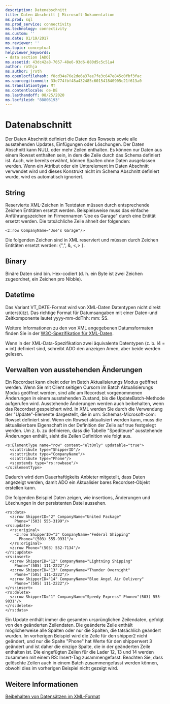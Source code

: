 ```yaml
---
description: Datenabschnitt
title: Daten Abschnitt | Microsoft-Dokumentation
ms.prod: sql
ms.prod_service: connectivity
ms.technology: connectivity
ms.custom: ''
ms.date: 01/19/2017
ms.reviewer: ''
ms.topic: conceptual
helpviewer_keywords:
- data section [ADO]
ms.assetid: 43dc42a8-7057-48e6-93d6-880d5c5c51a4
author: rothja
ms.author: jroth
ms.openlocfilehash: f8cd34a76e2de6a37ee7fe3c647e845c0fbf3fac
ms.sourcegitcommit: 33e774fbf48a432485c601541840905c21f613a0
ms.translationtype: MT
ms.contentlocale: de-DE
ms.lasthandoff: 08/25/2020
ms.locfileid: "88806193"
---
```

# <a name="data-section"></a>Datenabschnitt
Der Daten Abschnitt definiert die Daten des Rowsets sowie alle ausstehenden Updates, Einfügungen oder Löschungen. Der Daten Abschnitt kann NULL oder mehr Zeilen enthalten. Es können nur Daten aus einem Rowset enthalten sein, in dem die Zeile durch das Schema definiert ist. Auch, wie bereits erwähnt, können Spalten ohne Daten ausgelassen werden. Wenn ein Attribut oder ein Unterelement im Daten Abschnitt verwendet wird und dieses Konstrukt nicht im Schema Abschnitt definiert wurde, wird es automatisch ignoriert.  
  
## <a name="string"></a>String  
 Reservierte XML-Zeichen in Textdaten müssen durch entsprechende Zeichen Entitäten ersetzt werden. Beispielsweise muss das einfache Anführungszeichen im Firmennamen "Joe es Garage" durch eine Entität ersetzt werden. Die tatsächliche Zeile ähnelt der folgenden:  
  
```  
<z:row CompanyName="Joe's Garage"/>  
```  
  
 Die folgenden Zeichen sind in XML reserviert und müssen durch Zeichen Entitäten ersetzt werden: {",", &, \<,> }.  
  
## <a name="binary"></a>Binary  
 Binäre Daten sind bin. Hex-codiert (d. h. ein Byte ist zwei Zeichen zugeordnet, ein Zeichen pro Nibble).  
  
## <a name="datetime"></a>Datetime  
 Das Variant VT_DATE-Format wird von XML-Daten Datentypen nicht direkt unterstützt. Das richtige Format für Datumsangaben mit einer Daten-und Zeitkomponente lautet yyyy-mm-ddThh: mm: SS.  
  
 Weitere Informationen zu den von XML angegebenen Datumsformaten finden Sie in der [W3C-Spezifikation für XML-Daten](https://go.microsoft.com/fwlink/?LinkId=5692).  
  
 Wenn in der XML-Data-Spezifikation zwei äquivalente Datentypen (z. b. I4 = = int) definiert sind, schreibt ADO den anzeigen Amen, aber beide werden gelesen.  
  
## <a name="managing-pending-changes"></a>Verwalten von ausstehenden Änderungen  
 Ein Recordset kann direkt oder im Batch Aktualisierungs Modus geöffnet werden. Wenn Sie mit Client seitigen Cursorn im Batch Aktualisierungs Modus geöffnet werden, sind alle am Recordset vorgenommenen Änderungen in einem ausstehenden Zustand, bis die UpdateBatch-Methode aufgerufen wird. Ausstehende Änderungen werden auch beibehalten, wenn das Recordset gespeichert wird. In XML werden Sie durch die Verwendung der "Update"-Elemente dargestellt, die in urn: Schemas-Microsoft-com: Rowset definiert sind. Wenn ein Rowset aktualisiert werden kann, muss die aktualisierbare Eigenschaft in der Definition der Zeile auf true festgelegt werden. Um z. b. zu definieren, dass die Tabelle "Spediteure" ausstehende Änderungen enthält, sieht die Zeilen Definition wie folgt aus.  
  
```  
<s:ElementType name="row" content="eltOnly" updatable="true">  
  <s:attribute type="ShipperID"/>  
  <s:attribute type="CompanyName"/>  
  <s:attribute type="Phone"/>  
  <s:extends type="rs:rowbase"/>  
</s:ElementType>  
```  
  
 Dadurch wird dem Dauerhaftigkeits Anbieter mitgeteilt, dass Daten angezeigt werden, damit ADO ein Aktualisier bares Recordset-Objekt erstellen kann.  
  
 Die folgenden Beispiel Daten zeigen, wie insertions, Änderungen und Löschungen in der persistenten Datei aussehen.  
  
```  
<rs:data>  
  <z:row ShipperID="2" CompanyName="United Package"   
    Phone="(503) 555-3199"/>  
<rs:update>  
  <rs:original>  
    <z:row ShipperID="3" CompanyName="Federal Shipping"   
      Phone="(503) 555-9931"/>  
  </rs:original>  
  <z:row Phone="(503) 552-7134"/>  
</rs:update>  
<rs:insert>  
  <z:row ShipperID="12" CompanyName="Lightning Shipping"   
    Phone="(505) 111-2222"/>  
  <z:row ShipperID="13" CompanyName="Thunder Overnight"   
    Phone="(505) 111-2222"/>  
  <z:row ShipperID="14" CompanyName="Blue Angel Air Delivery"   
    Phone="(505) 111-2222"/>  
</rs:insert>  
<rs:delete>  
  <z:row ShipperID="1" CompanyName="Speedy Express" Phone="(503) 555-9831"/>  
</rs:delete>  
</rs:data>  
```  
  
 Ein Update enthält immer die gesamten ursprünglichen Zeilendaten, gefolgt von den geänderten Zeilendaten. Die geänderte Zeile enthält möglicherweise alle Spalten oder nur die Spalten, die tatsächlich geändert wurden. Im vorherigen Beispiel wird die Zeile für den shipper2 nicht geändert, und nur die Spalte "Phone" hat Werte für den shipperwert 3 geändert und ist daher die einzige Spalte, die in der geänderten Zeile enthalten ist. Die eingefügten Zeilen für die Lader 12, 13 und 14 werden zusammen mit einem RS: Insert-Tag zusammengefasst. Beachten Sie, dass gelöschte Zeilen auch in einem Batch zusammengefasst werden können, obwohl dies im vorherigen Beispiel nicht gezeigt wird.  
  
## <a name="see-also"></a>Weitere Informationen  
 [Beibehalten von Datensätzen im XML-Format](./persisting-records-in-xml-format.md)